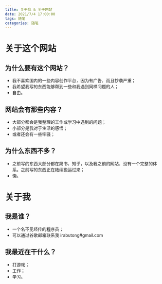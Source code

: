 ```yaml
---
title: 关于我 & 关于网站
date: 2021/7/4 17:00:00
tags: 随笔
categories: 随笔
---
```


# 关于这个网站

## 为什么要有这个网站？

- 我不喜欢国内的一些内容创作平台，因为有广告，而且抄袭严重；
- 我希望我写的东西能够帮到一些和我遇到同样问题的人；
- 自由。

##  网站会有那些内容？

- 大部分都会是我整理的工作或学习中遇到的问题；
- 小部分是我对于生活的感悟；
- 或者还会有一些牢骚；

## 为什么东西不多？

- 之前写的东西大部分都在简书，知乎，以及我之前的网站，没有一个完整的体系。之前写的东西正在陆续搬运过来；
- 懒。

# 关于我

## 我是谁？
- 一个名不见经传的程序员；
- 可以通过谷歌邮箱联系我 irabutong#gmail.com

## 我最近在干什么？

- 打游戏；
- 工作；
- 学习。